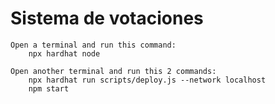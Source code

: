 # Sistema de votaciones

```shell
Open a terminal and run this command:
    npx hardhat node

Open another terminal and run this 2 commands:
    npx hardhat run scripts/deploy.js --network localhost
    npm start
```
